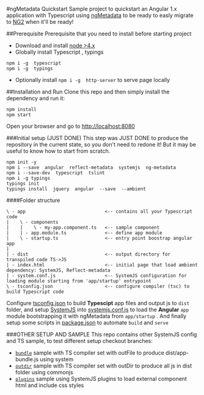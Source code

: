 #ngMetadata Quickstart
Sample project to quickstart an Angular 1.x application with Typescript 
using [ngMetadata](https://github.com/ngParty/ng-metadata) to be ready to easly migrate to [NG2](https://angular.io) when it'll be ready!

##Prerequisite
Prerequisite that you need to install before starting project
- Download and install [node >4.x](https://nodejs.org/en/download/)
- Globally install Typescript , typings
```
npm i -g  typescript  
npm i -g  typings
```
- Optionally install `npm i -g  http-server` to serve page locally

##Installation and Run
Clone this repo and then simply install the dependency and run it: 
```
npm install
npm start
```
Open your browser and go to [http://localhost:8080](http://localhost:8080)



###Initial setup (JUST DONE)
This step was JUST DONE to produce the repository in the current state, so you don't need to redone it!
But it may be useful to know how to start from scratch.
```
npm init -y
npm i --save  angular  reflect-metadata  systemjs  ng-metadata
npm i --save-dev  typescript  tslint
npm i -g typings
typings init
typings install  jquery  angular  --save  --ambient
```

####Folder structure
```
\ - app                             <-- contains all your Typescript code
|    \ - components     
|    |    \ - my-app.component.ts   <-- sample component
|    | - app.module.ts              <-- define app module
|    \ - startup.ts                 <-- entry point boostrap angular app
|
| - dist                            <-- output directory for transpiled code TS->JS
| - index.html                      <-- initial page that load ambient dependency: SystemJS, Reflect-metadata 
| - system.conf.js                  <-- SystemJS configuration for loading module starting from 'app/startup' entrypoint 
\ - tsconfig.json                   <-- configure compiler (tsc) to build Typescript code 
```

Configure [tsconfig.json](tsconfig.json) to build **Typescipt** app files and output js to `dist` folder, 
and setup [SystemJS](https://github.com/systemjs/systemjs/blob/master/docs/config-api.md) into [systemjs.conf.js](systemjs.conf.js) 
to load the **Angular** `app` module bootstrapping it with ngMetadata from `app/startup` . 
And finally setup some scripts in [package.json](package.json) to automate `build` and `serve`

###OTHER SETUP AND SAMPLE
This repo contains other SystemJS config and TS sample, to test different setup checkout branches:
- [`bundle`](https://github.com/dmorosinotto/ng-metadata-quickstart/tree/bundle) sample with TS compiler set with outFile to produce dist/app-bundle.js using system
- [`outdir`](https://github.com/dmorosinotto/ng-metadata-quickstart/tree/outdir) sample with TS compiler set with outDir to produce all js in dist folder using commonjs
- [`plugins`](https://github.com/dmorosinotto/ng-metadata-quickstart/tree/plugins) sample using SystemJS plugins to load external component html and include css styles
